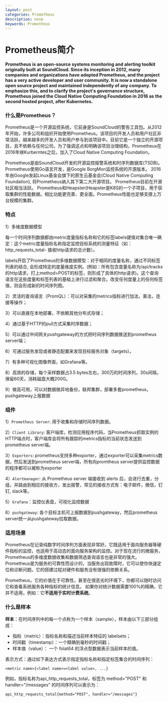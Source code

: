 ```yaml
---
layout: post
categories: Prometheus
description: none
keywords: Prometheus
---
```


#  **Prometheus简介**

**Prometheus is an open-source systems monitoring and alerting toolkit originally built at SoundCloud. Since its inception in 2012, many companies and organizations have adopted Prometheus, and the project has a very active developer and user community. It is now a standalone open source project and maintained independently of any company. To emphasize this, and to clarify the project's governance structure, Prometheus joined the Cloud Native Computing Foundation in 2016 as the second hosted project, after Kubernetes.**

### **什么是Prometheus？**

Prometheus是一个开源监控系统，它前身是SoundCloud的警告工具包。从2012年开始，许多公司和组织开始使用Prometheus。该项目的开发人员和用户社区非常活跃，越来越多的开发人员和用户参与到该项目中。目前它是一个独立的开源项目，且不依赖与任何公司。为了强调这点和明确该项目治理结构，Prometheus在2016年继Kurberntes之后，加入了Cloud Native Computing Foundation。

Prometheus是由SoundCloud开发的开源监控报警系统和时序列数据库(TSDB)。Prometheus使用Go语言开发，是Google BorgMon监控系统的开源版本。
2016年由Google发起Linux基金会旗下的原生云基金会(Cloud Native Computing Foundation), 将Prometheus纳入其下第二大开源项目。
Prometheus目前在开源社区相当活跃。
Prometheus和Heapster(Heapster是K8S的一个子项目，用于获取集群的性能数据。相比功能更完善、更全面。Prometheus性能也足够支撑上万台规模的集群。

### 特点

1）多维度数据模型

每一个时间序列数据都由metric度量指标名称和它的标签labels键值对集合唯一确定：这个metric度量指标名称指定监控目标系统的测量特征（如：http_requests_total- 接收http请求的总计数）。

labels开启了Prometheus的多维数据模型：对于相同的度量名称，通过不同标签列表的结合, 会形成特定的度量维度实例。(例如：所有包含度量名称为/api/tracks的http请求，打上method=POST的标签，则形成了具体的http请求)。这个查询语言在这些度量和标签列表的基础上进行过滤和聚合。改变任何度量上的任何标签值，则会形成新的时间序列图。

2）灵活的查询语言（PromQL）：可以对采集的metrics指标进行加法，乘法，连接等操作；

3）可以直接在本地部署，不依赖其他分布式存储；

4）通过基于HTTP的pull方式采集时序数据；

5）可以通过中间网关pushgateway的方式把时间序列数据推送到prometheus server端；

6）可通过服务发现或者静态配置来发现目标服务对象（targets）。

7）有多种可视化图像界面，如Grafana等。

8）高效的存储，每个采样数据占3.5 bytes左右，300万的时间序列，30s间隔，保留60天，消耗磁盘大概200G。

9）做高可用，可以对数据做异地备份，联邦集群，部署多套prometheus，pushgateway上报数据

### 组件

1）`Prometheus Server`: 用于收集和存储时间序列数据。

2）`Client Library`: 客户端库，检测应用程序代码，当Prometheus抓取实例的HTTP端点时，客户端库会将所有跟踪的metrics指标的当前状态发送到prometheus server端。

3）`Exporters`: prometheus支持多种exporter，通过exporter可以采集metrics数据，然后发送到prometheus server端，所有向promtheus server提供监控数据的程序都可以被称为exporter

4）`Alertmanager`: 从 Prometheus server 端接收到 alerts 后，会进行去重，分组，并路由到相应的接收方，发出报警，常见的接收方式有：电子邮件，微信，钉钉, slack等。

5）`Grafana`：监控仪表盘，可视化监控数据

6）`pushgateway`: 各个目标主机可上报数据到pushgateway，然后prometheus server统一从pushgateway拉取数据。

### **适用场景**

Prometheus在记录纯数字时间序列方面表现非常好。它既适用于面向服务器等硬件指标的监控，也适用于高动态的面向服务架构的监控。对于现在流行的微服务，Prometheus的多维度数据收集和数据筛选查询语言也是非常的强大。Prometheus是为服务的可靠性而设计的，当服务出现故障时，它可以使你快速定位和诊断问题。它的搭建过程对硬件和服务没有很强的依赖关系。

Prometheus，它的价值在于可靠性，甚至在很恶劣的环境下，你都可以随时访问它和查看系统服务各种指标的统计信息。 如果你对统计数据需要100%的精确，它并不适用，例如：它**不适用于实时计费系统**。



### 什么是样本

**样本**：在时间序列中的每一个点称为一个样本（sample），样本由以下三部分组成：

- 指标（metric）：指标名称和描述当前样本特征的 labelsets；
- 时间戳（timestamp）：一个精确到毫秒的时间戳；
- 样本值（value）： 一个 folat64 的浮点型数据表示当前样本的值。

表示方式：通过如下表达方式表示指定指标名称和指定标签集合的时间序列：

```
<metric name>{<label name>=<label value>, ...}
```

例如，指标名称为api_http_requests_total，标签为 method="POST" 和 handler="/messages" 的时间序列可以表示为：

```
api_http_requests_total{method="POST", handler="/messages"}
```